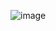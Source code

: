 ![image](https://user-images.githubusercontent.com/112846293/202979682-822bced9-91dd-4cbf-af88-b38f2321f897.png)

